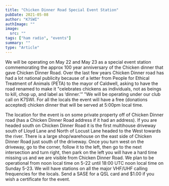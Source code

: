 ```yaml
---
title: "Chicken Dinner Road Special Event Station"
pubDate: 2021-05-08
author: "K7SWI"
authImage: ""
image:
  src: ""
tags: ["ham radio", "events"]
summary: ""
type: "Article"
---
```


We will be operating on May 22 and May 23 as a special event station commemorating the approx 100 year anniversary of the Chicken dinner that gave Chicken Dinner Road. Over the last few years Chicken Dinner road has had a lot national publicity because of a letter from People for Ethical Treatment of Animals (PETA) to the mayor of Caldwell, asking to have the road renamed to make it "celebrates chickens as individuals, not as beings to kill, chop up, and label as ‘dinner.'” "We will be operating under our club call on K7SWI. For all the locals the event will have a free (donations accepted) chicken dinner that will be served at 5:00pm local time.

The location for the event is on some private property off of Chicken Dinner road (has a Chicken Dinner Road address if it had an address). If you are headed south on Chicken Dinner Road it is the first multihouse driveway south of Lloyd Lane and North of Locust Lane headed to the West towards the river. There is a large shop/warehouse on the east side of Chicken Dinner Road just south of the driveway. Once you turn west on the driveway, go to the corner, follow it to the left, then go to the next intersection and turn right, then park on the left you will have a hard time missing us and we are visible from Chicken Dinner Road. We plan to be operational from noon local time on 5-22 until 18:00 UTC noon local time on Sunday 5-23. We will have stations on all the major VHF/UHF calling frequencies for the locals. Send a SASE for a QSL card and $1.00 if you wish a certificate for the event.
